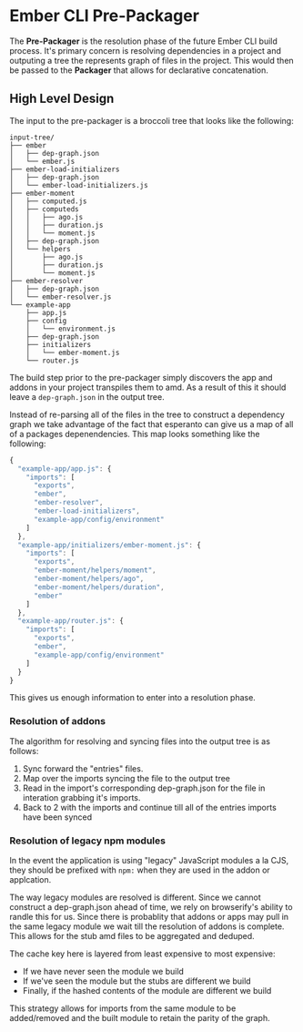 # Ember CLI Pre-Packager

The __Pre-Packager__ is the resolution phase of the future Ember CLI build process. It's primary concern is resolving dependencies in a project and outputing a tree the represents graph of files in the project. This would then be passed to the __Packager__ that allows for declarative concatenation.


## High Level Design

The input to the pre-packager is a broccoli tree that looks like the following:

```
input-tree/
├── ember
│   ├── dep-graph.json
│   └── ember.js
├── ember-load-initializers
│   ├── dep-graph.json
│   └── ember-load-initializers.js
├── ember-moment
│   ├── computed.js
│   ├── computeds
│   │   ├── ago.js
│   │   ├── duration.js
│   │   └── moment.js
│   ├── dep-graph.json
│   └── helpers
│       ├── ago.js
│       ├── duration.js
│       └── moment.js
├── ember-resolver
│   ├── dep-graph.json
│   └── ember-resolver.js
└── example-app
    ├── app.js
    ├── config
    │   └── environment.js
    ├── dep-graph.json
    ├── initializers
    │   └── ember-moment.js
    └── router.js
```

The build step prior to the pre-packager simply discovers the app and addons in your project transpiles them to amd. As a result of this it should leave a `dep-graph.json` in the output tree.

Instead of re-parsing all of the files in the tree to construct a dependency graph we take advantage of the fact that esperanto can give us a map of all of a packages depenendencies.  This map looks something like the following:

```js
{
  "example-app/app.js": {
    "imports": [
      "exports",
      "ember",
      "ember-resolver",
      "ember-load-initializers",
      "example-app/config/environment"
    ]
  },
  "example-app/initializers/ember-moment.js": {
    "imports": [
      "exports",
      "ember-moment/helpers/moment",
      "ember-moment/helpers/ago",
      "ember-moment/helpers/duration",
      "ember"
    ]
  },
  "example-app/router.js": {
    "imports": [
      "exports",
      "ember",
      "example-app/config/environment"
    ]
  }
}
```

This gives us enough information to enter into a resolution phase.

### Resolution of addons

The algorithm for resolving and syncing files into the output tree is as follows:

1. Sync forward the "entries" files.
2. Map over the imports syncing the file to the output tree
3. Read in the import's corresponding dep-graph.json for the file in interation grabbing it's imports.
4. Back to 2 with the imports and continue till all of the entries imports have been synced

### Resolution of legacy npm modules

In the event the application is using "legacy" JavaScript modules a la CJS, they should be prefixed with `npm:` when they are used in the addon or applcation.

The way legacy modules are resolved is different. Since we cannot construct a dep-graph.json ahead of time, we rely on browserify's ability to randle this for us. Since there is probablity that addons or apps may pull in the same legacy module we wait till the resolution of addons is complete. This allows for the stub amd files to be aggregated and deduped.

The cache key here is layered from least expensive to most expensive:

- If we have never seen the module we build
- If we've seen the module but the stubs are different we build
- Finally, if the hashed contents of the module are different we build

This strategy allows for imports from the same module to be added/removed and the built module to retain the parity of the graph.
